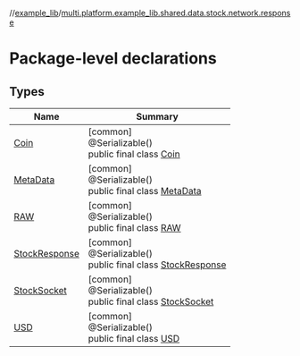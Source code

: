 //[example_lib](../../index.md)/[multi.platform.example_lib.shared.data.stock.network.response](index.md)

# Package-level declarations

## Types

| Name | Summary |
|---|---|
| [Coin](-coin/index.md) | [common]<br>@Serializable()<br>public final class [Coin](-coin/index.md) |
| [MetaData](-meta-data/index.md) | [common]<br>@Serializable()<br>public final class [MetaData](-meta-data/index.md) |
| [RAW](-r-a-w/index.md) | [common]<br>@Serializable()<br>public final class [RAW](-r-a-w/index.md) |
| [StockResponse](-stock-response/index.md) | [common]<br>@Serializable()<br>public final class [StockResponse](-stock-response/index.md) |
| [StockSocket](-stock-socket/index.md) | [common]<br>@Serializable()<br>public final class [StockSocket](-stock-socket/index.md) |
| [USD](-u-s-d/index.md) | [common]<br>@Serializable()<br>public final class [USD](-u-s-d/index.md) |
